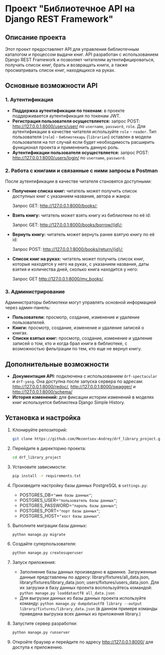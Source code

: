 # Проект "Библиотечное API на Django REST Framework"

## Описание проекта

Этот проект предоставляет API для управления библиотечным каталогом и процессом выдачи книг. API разработан с использованием Django REST Framework и позволяет читателям аутентифицироваться, получать список книг, брать и возвращать книги, а также просматривать список книг, находящихся на руках.

## Основные возможности API

### 1. Аутентификация

- **Поддержка аутентификации по токенам:** в проекте поддерживается аутентификация по токенам JWT.
- **Регистрация пользователя осуществляется:** запрос POST: http://127.0.0.1:8000/users/user/ по `username`, `password`, `role`. Для аутентификации в качестве читателя используйте `role` - `reader`. Тип пользователя (`role`) - `библиотекарь` (`librarian`) оставлен в модели пользователя на тот случай если будет необходимость расширить функционал проекта и примененить данную роль.
- **Аутентификации пользователя осуществляется:** запрос POST: http://127.0.0.1:8000/users/login/ по `username`, `password`.

### 2. Работа с книгами и связанные с ними запросы в Postman
После аутентификации в качестве читателя становятся доступными:
- **Получение списка книг:** читатель может получить список доступных книг с указанием названия, автора и жанра:
    
    Запрос GET: http://127.0.0.1:8000/books/;
- **Взять книгу:** читатель может взять книгу из библиотеки по её id:
    
    Запрос GET: http://127.0.0.1:8000/books/borrow/{id}/;
- **Вернуть книгу:** читатель может вернуть ранее взятую книгу по её id:
    
    Запрос POST: http://127.0.0.1:8000/books/return/{id}/;
- **Список книг на руках:** читатель может получить список книг, которые находятся у него на руках, с указанием названия, даты взятия и количества дней, сколько книга находится у него:

    Запрос GET http://127.0.0.1:8000/my_books/.

### 3. Администрирование

Администраторы библиотеки могут управлять основной информацией через админ-панель:

- **Пользователи:** просмотр, создание, изменение и удаление пользователей.
- **Книги:** просмотр, создание, изменение и удаление записей о книгах.
- **Списки взятых книг:** просмотр, создание, изменение и удаление записей о том, кто и когда брал книги в библиотеке, с возможностью фильтрации по тем, кто еще не вернул книгу.

## Дополнительные возможности

- **Документация API:** подключена с использованием  `drf-spectacular` и `drf-yasg`.
   Она доступна после запуска сервера по адресам: http://127.0.0.1:8000/redoc/, http://127.0.0.1:8000/swagger/ и http://127.0.0.1:8000/schema/
- **История изменений:** для фиксации истории изменений в моделях книг используется библиотека Django Simple History.

## Установка и настройка

1. Клонируйте репозиторий:
   ```bash
   git clone https://github.com/Mezentsev-Andrey/drf_library_project.git

2. Перейдите в директорию проекта:
   ```bash
   cd drf_library_project
   
3. Установите зависимости:
   ```bash
   pip install -r requirements.txt

4. Произведите настройку базы данных PostgreSQL в `settings.py`:

    - POSTGRES_DB=`"имя базы данных"`;
    - POSTGRES_USER=`"пользователь базы данных"`;
    - POSTGRES_PASSWORD=`"пароль базы данных"`;
    - POSTGRES_PORT=`"порт базы данных"`;
    - POSTGRES_HOST=`"хост базы данных"`.
   
5. Выполните миграции базы данных:
   ```bash
   python manage.py migrate

6. Создайте суперпользователя:
   ```bash
   python manage.py createsuperuser
   
7. Запуск приложения:
    - Заполнение базы данных произведено в админке. Загруженные данные представлены по адресу: library/fixtures/all_data.json, library/fixtures/library_data.json; users/fixtures/users_data.json. Для их загрузки в базу данных проекта воспользуйтесь командой: `python manage.py loaddatautf8 all_data.json`
    - Для выгрузки данных из базы данных проекта используйте команду: `python manage.py dumpdatautf8 library --output library/fixtures/library_data.json` (в данном примере команды приведена выгрузка всех данных из приложения library.)

8. Запустите сервер разработки:
   ```bash
   python manage.py runserver

9. Откройте браузер и перейдите по адресу http://127.0.0.1:8000/ для доступа к приложению.
